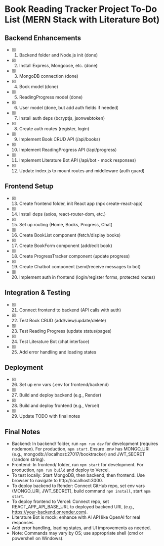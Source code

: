 


# Book Reading Tracker Project To-Do List (MERN Stack with Literature Bot)

## Backend Enhancements
- [x] 1. Backend folder and Node.js init (done)
- [x] 2. Install Express, Mongoose, etc. (done)
- [x] 3. MongoDB connection (done)
- [x] 4. Book model (done)
- [x] 5. ReadingProgress model (done)
- [x] 6. User model (done, but add auth fields if needed)
- [x] 7. Install auth deps (bcryptjs, jsonwebtoken)
- [x] 8. Create auth routes (register, login)
- [x] 9. Implement Book CRUD API (/api/books)
- [x] 10. Implement ReadingProgress API (/api/progress)
- [x] 11. Implement Literature Bot API (/api/bot - mock responses)
- [x] 12. Update index.js to mount routes and middleware (auth guard)

## Frontend Setup
- [x] 13. Create frontend folder, init React app (npx create-react-app)
- [x] 14. Install deps (axios, react-router-dom, etc.)
- [x] 15. Set up routing (Home, Books, Progress, Chat)
- [x] 16. Create BookList component (fetch/display books)
- [x] 17. Create BookForm component (add/edit book)
- [x] 18. Create ProgressTracker component (update progress)
- [x] 19. Create Chatbot component (send/receive messages to bot)
- [x] 20. Implement auth in frontend (login/register forms, protected routes)

## Integration & Testing
- [x] 21. Connect frontend to backend (API calls with auth)
- [x] 22. Test Book CRUD (add/view/update/delete)
- [x] 23. Test Reading Progress (update status/pages)
- [x] 24. Test Literature Bot (chat interface)
- [x] 25. Add error handling and loading states

## Deployment
- [x] 26. Set up env vars (.env for frontend/backend)
- [x] 27. Build and deploy backend (e.g., Render)
- [x] 28. Build and deploy frontend (e.g., Vercel)
- [x] 29. Update TODO with final notes

## Final Notes
- Backend: In backend/ folder, run `npm run dev` for development (requires nodemon). For production, `npm start`. Ensure .env has MONGO_URI (e.g., mongodb://localhost:27017/booktracker) and JWT_SECRET (random string).
- Frontend: In frontend/ folder, run `npm start` for development. For production, `npm run build` and deploy to Vercel.
- To test locally: Start MongoDB, then backend, then frontend. Use browser to navigate to http://localhost:3000.
- To deploy backend to Render: Connect GitHub repo, set env vars (MONGO_URI, JWT_SECRET), build command `npm install`, start `npm start`.
- To deploy frontend to Vercel: Connect repo, set REACT_APP_API_BASE_URL to deployed backend URL (e.g., https://your-backend.onrender.com).
- Literature Bot is mock; enhance with AI API like OpenAI for real responses.
- Add error handling, loading states, and UI improvements as needed.
- Note: Commands may vary by OS; use appropriate shell (cmd or powershell on Windows).
